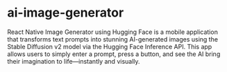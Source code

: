 # ai-image-generator
React Native Image Generator using Hugging Face is a mobile application that transforms text prompts into stunning AI-generated images using the Stable Diffusion v2 model via the Hugging Face Inference API.  This app allows users to simply enter a prompt, press a button, and see the AI bring their imagination to life—instantly and visually.
